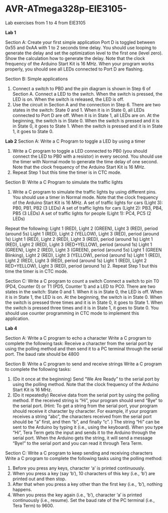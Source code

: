 # AVR-ATmega328p-EIE3105-
Lab exercises from 1 to 4 from EIE3105


**Lab 1**

Section A:
Create your first simple application
Port D is toggled between 0x55 and 0xAA with 1 to 2 seconds time delay. You should use looping to generate the delay and set the optimization level to the first one (level zero). Show the calculation how to generate the delay. Note that the clock frequency of the Arduino Start Kit is 16 MHz. When your program works properly, you should see all LEDs connected to Port D are flashing.


Section B: 
Simple applications
1. Connect a switch to PB0 and the pin diagram is shown in Step 6 of Section A. Connect a LED to the switch. When the switch is pressed, the LED is on. When the switch is released, the LED is off. 
2. Use the circuit in Section A and the connection in Step 6. There are two states in the switch: State 0 and 1. When it is in State 0, all LEDs connected to Port D are off. When it is in State 1, all LEDs are on. At the beginning, the switch is in State 0. When the switch is pressed and it is in State 0, it goes to State 1. When the switch is pressed and it is in State 1, it goes to State 0.



**Lab 2**
Section A: Write a C Program to toggle a LED by using a timer
1. Write a C program to toggle a LED connected to PB0 (you should connect the LED to PB0 with a resistor) in every second. You should use the timer with Normal mode to 
generate the time delay of one second. Note that the clock frequency of the Arduino Start Kit is 16 MHz.
2. Repeat Step 1 but this time the timer is in CTC mode.


Section B: Write a C Program to simulate the traffic lights
1. Write a C program to simulate the traffic lights by using different pins. You should use a 
timer in Normal mode. Note that the clock frequency of the Arduino Start Kit is 16 MHz.
A set of traffic lights for cars (Light 3): PB0, PB1, PB2 (3 LEDs)
A set of traffic lights for cars (Light 2): PB3, PB4, PB5 (3 LEDs)
A set of traffic lights for people (Light 1): PC4, PC5 (2 LEDs)

Repeat the following:
Light 1 (RED), Light 2 (GREEN), Light 3 (RED), period (around 5s)
Light 1 (RED), Light 2 (YELLOW), Light 3 (RED), period (around 1s)
Light 1 (RED), Light 2 (RED), Light 3 (RED), period (around 1s)
Light 1 (RED), Light 2 (RED), Light 3 (RED+YELLOW), period (around 1s)
Light 1 (GREEN), Light 2 (RED), Light 3 (GREEN), period (around 5s)
Light 1 (GREEN Blinking), Light 2 (RED), Light 3 (YELLOW), period (around 1s)
Light 1 (RED), Light 2 (RED), Light 3 (RED), period (around 1s)
Light 1 (RED), Light 2 RED+YELLOW), Light 3 (RED), period (around 1s)
2. Repeat Step 1 but this time the timer is in CTC mode.


Section C: Write a C program to count a switch
Connect a switch to pin T0 (PD4, Counter 0) or T1 (PD5, Counter 1) and a LED to PC0. There are two states in the switch: State 0 and 1. When it is in State 0, the LED is off. When it is in State 1, the LED is on. At the beginning, the switch is in State 0. When the switch is pressed three times and it is in State 0, it goes to State 1. When the switch is pressed three times and it is in State 1, it goes to State 0. You should use counter programming in CTC mode to implement this application.



**Lab 4**

Section A: Write a C program to echo a character
Write a C program to complete the following task: Receive a character from the serial port by using the polling method and then send it to a PC terminal through the serial port. The baud rate should be 4800


Section B: Write a C program to send and receive strings
Write a C program to complete the following tasks:
1. (Do it once at the beginning) Send “We Are Ready” to the serial port by using the polling method. Note that the clock frequency of the Arduino Start Kit is 16 MHz.
2. (Do it repeatedly) Receive data from the serial port by using the polling method. If the received string is “Hi”, your program should send “Bye” to the serial port. (Hint: To get a string from the serial port, your program should receive it character by character. For example, if your program receives a string “abc”, the characters received from the serial port should be “a” first, and then “b”, and finally “c”. ) The string “Hi” can be sent to the Arduino by typing it (i.e., using the keyboard). When you type “Hi”, Tera Term gets the input and sends it to the Arduino through the serial port. When the Arduino gets the string, it will send a message “Bye!” to the serial port and you can read it through Tera Term.


Section C: Write a C program to keep sending and receiving characters
Write a C program to complete the following tasks using the polling method:
1. Before you press any keys, character ‘a’ is printed continuously.
2. When you press a key (say ‘b’), 10 characters of this key (i.e., ‘b’) are printed out and then stop.
3. After that when you press a key other than the first key (i.e., ‘b’), nothing happens.
4. When you press the key again (i.e., ‘b’), character ‘a’ is printed continuously (i.e., resume).
Set the baud rate of the PC terminal (i.e., Tera Term) to 9600.

